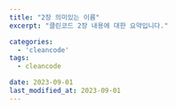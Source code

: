 ```yaml
---
title: "2장 의미있는 이름"
excerpt: "클린코드 2장 내용에 대한 요약입니다."

categories:
  - 'cleancode'
tags:
  - cleancode

date: 2023-09-01
last_modified_at: 2023-09-01
---
```


